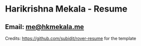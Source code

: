 # Harikrishna Mekala - Resume
## Email: me@hkmekala.me


Credits: https://github.com/subidit/rover-resume for the template